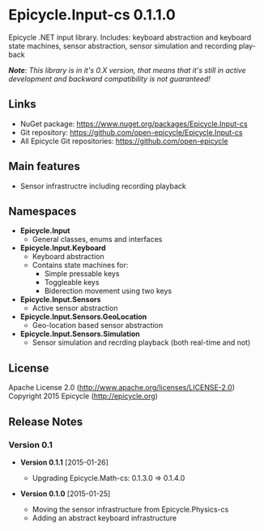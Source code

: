 # Epicycle.Input-cs 0.1.1.0
Epicycle .NET input library. Includes: keyboard abstraction and keyboard state machines, sensor abstraction, sensor simulation and recording play-back

***Note***: *This library is in it's 0.X version, that means that it's still in active development and backward compatibility is not guaranteed!*

## Links
* NuGet package: https://www.nuget.org/packages/Epicycle.Input-cs
* Git repository: https://github.com/open-epicycle/Epicycle.Input-cs
* All Epicycle Git repositories: https://github.com/open-epicycle

## Main features
* Sensor infrastructre including recording playback

## Namespaces
* **Epicycle.Input**
  * General classes, enums and interfaces
* **Epicycle.Input.Keyboard**
  * Keyboard abstraction
  * Contains state machines for:
    * Simple pressable keys
    * Toggleable keys
    * Biderection movement using two keys
* **Epicycle.Input.Sensors**
  * Active sensor abstraction
* **Epicycle.Input.Sensors.GeoLocation**
  * Geo-location based sensor abstraction
* **Epicycle.Input.Sensors.Simulation**
  * Sensor simulation and recrding playback (both real-time and not)

## License
Apache License 2.0 (http://www.apache.org/licenses/LICENSE-2.0)
Copyright 2015 Epicycle (http://epicycle.org)

## Release Notes
### Version 0.1 

* **Version 0.1.1** [2015-01-26]
  * Upgrading Epicycle.Math-cs: 0.1.3.0 => 0.1.4.0

* **Version 0.1.0** [2015-01-25]
  * Moving the sensor infrastructure from Epicycle.Physics-cs
  * Adding an abstract keyboard infrastructure